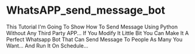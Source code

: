 # WhatsAPP_send_message_bot
 This Tutorial I'm Going To Show How To Send Message Using Python Without Any Third Party APP... If You Modify It Little Bit You Can Make It A Perfect Whatsapp Bot That Can Send Message To People As Many You Want... And Run It On Schedule...
